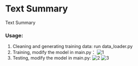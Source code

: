 

Text Summary
===========================
Text Summary

### Usage:
1. Cleaning and generating training data:
 run data_loader.py
2. Training, modify the model in main.py：
![1](https://raw.github.com/Chriszhangmw/kaikeba/master/code/result/1.png)
3. Testing, modify the model in main.py:
![2](https://raw.github.com/Chriszhangmw/kaikeba/master/code/result/3.png)
![3](https://raw.github.com/Chriszhangmw/kaikeba/master/code/result/2.png)

